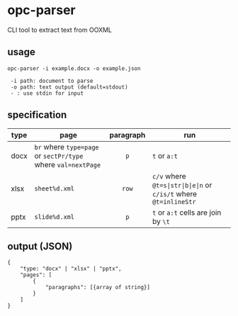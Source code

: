 # opc-parser
CLI tool to extract text from OOXML

## usage

```
opc-parser -i example.docx -o example.json

 -i path: document to parse
 -o path: text output (default=stdout)
 - : use stdin for input
```

## specification

|type|page|paragraph|run|
|-|-|:-:|-|
|docx|`br` where `type=page` or `sectPr/type` where `val=nextPage`|`p`|`t` or `a:t`
|xlsx|`sheet%d.xml`|`row`|`c/v` where `@t=s\|str\|b\|e\|n` or `c/is/t` where `@t=inlineStr`|
|pptx|`slide%d.xml`|`p`|`t` or `a:t` cells are join by `\t`|


## output (JSON)

```
{
    "type: "docx" | "xlsx" | "pptx",
    "pages": [
        {
            "paragraphs": [{array of string}]
        }
    ]
}
```
